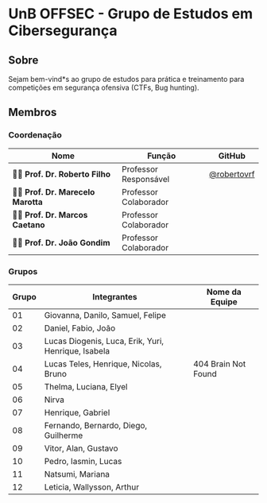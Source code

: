 # UnB OFFSEC - Grupo de Estudos em Cibersegurança 

## Sobre

Sejam bem-vind*s ao grupo de estudos para prática e treinamento para competições em segurança ofensiva (CTFs, Bug hunting).

## Membros

###  Coordenação

| Nome                                   | Função                     | GitHub                                               |
|----------------------------------------|----------------------------|------------------------------------------------------|
| 👨‍🏫 **Prof. Dr. Roberto Filho**         | Professor Responsável      | [@robertovrf](https://github.com/robertovrf)         |
| 👨‍🏫 **Prof. Dr. Marecelo Marotta**      | Professor Colaborador      |                                                      |
| 👨‍🏫 **Prof. Dr. Marcos Caetano**        | Professor Colaborador      |                                                      |
| 👨‍🏫 **Prof. Dr. João Gondim**           | Professor Colaborador      |                                                      |

### Grupos

| Grupo | Integrantes                                | Nome da Equipe       |
|-------|---------------------------------------------|---------------------|
| 01    | Giovanna, Danilo, Samuel, Felipe           |                     |
| 02    | Daniel, Fabio, João                        |                     |
| 03    | Lucas Diogenis, Luca, Erik, Yuri, Henrique, Isabela |            |
| 04    | Lucas Teles, Henrique, Nicolas, Bruno      | 404 Brain Not Found |
| 05    | Thelma, Luciana, Elyel                     |                     |
| 06    | Nirva                                      |                     |
| 07    | Henrique, Gabriel                          |                     |
| 08    | Fernando, Bernardo, Diego, Guilherme       |                     |
| 09    | Vitor, Alan, Gustavo                       |                     |
| 10    | Pedro, Iasmin, Lucas                       |                     |
| 11    | Natsumi, Mariana                           |                     |
| 12    | Leticia, Wallysson, Arthur                 |                     |


